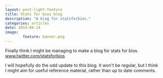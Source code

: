 ```yaml
---
layout: post-light-feature
title: Stats for bios blog
description: "A blog for statsforbios."
categories: articles
date: 2014-04-14
image: 
        feature: banner.png
---
```


Finally think I might be managing to make a blog for stats for bios.
www.twitter.com/statsforbios

I will hopefully do the odd update to this blog. It won't be regular, but I think I might aim for useful reference material, rather than up to date comments.

